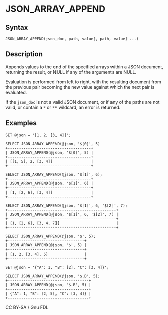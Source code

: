 
# JSON_ARRAY_APPEND

## Syntax


```
JSON_ARRAY_APPEND(json_doc, path, value[, path, value] ...)
```

## Description


Appends values to the end of the specified arrays within a JSON document, returning the result, or NULL if any of the arguments are NULL.


Evaluation is performed from left to right, with the resulting document from the previous pair becoming the new value against which the next pair is evaluated.


If the `json_doc` is not a valid JSON document, or if any of the paths are not valid, or contain a `*` or `**` wildcard, an error is returned.


## Examples


```
SET @json = '[1, 2, [3, 4]]';

SELECT JSON_ARRAY_APPEND(@json, '$[0]', 5)
+-------------------------------------+
| JSON_ARRAY_APPEND(@json, '$[0]', 5) |
+-------------------------------------+
| [[1, 5], 2, [3, 4]]                 |
+-------------------------------------+

SELECT JSON_ARRAY_APPEND(@json, '$[1]', 6);
+-------------------------------------+
| JSON_ARRAY_APPEND(@json, '$[1]', 6) |
+-------------------------------------+
| [1, [2, 6], [3, 4]]                 |
+-------------------------------------+

SELECT JSON_ARRAY_APPEND(@json, '$[1]', 6, '$[2]', 7);
+------------------------------------------------+
| JSON_ARRAY_APPEND(@json, '$[1]', 6, '$[2]', 7) |
+------------------------------------------------+
| [1, [2, 6], [3, 4, 7]]                         |
+------------------------------------------------+

SELECT JSON_ARRAY_APPEND(@json, '$', 5);
+----------------------------------+
| JSON_ARRAY_APPEND(@json, '$', 5) |
+----------------------------------+
| [1, 2, [3, 4], 5]                |
+----------------------------------+

SET @json = '{"A": 1, "B": [2], "C": [3, 4]}';

SELECT JSON_ARRAY_APPEND(@json, '$.B', 5);
+------------------------------------+
| JSON_ARRAY_APPEND(@json, '$.B', 5) |
+------------------------------------+
| {"A": 1, "B": [2, 5], "C": [3, 4]} |
+------------------------------------+
```


CC BY-SA / Gnu FDL

